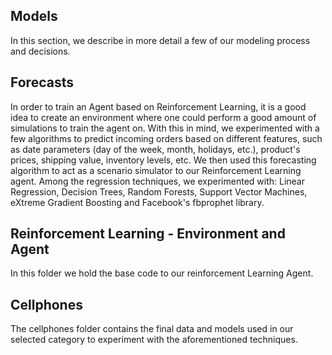 ## Models
In this section, we describe in more detail a few of our modeling process and decisions.

## Forecasts
In order to train an Agent based on Reinforcement Learning, it is a good idea to create an environment where one could perform a
good amount of simulations to train the agent on.
With this in mind, we experimented with a few algorithms to predict incoming orders based on different features, such as date
parameters (day of the week, month, holidays, etc.), product's prices, shipping value, inventory levels, etc.
We then used this forecasting algorithm to act as a scenario simulator to our Reinforcement Learning agent.
Among the regression techniques, we experimented with: Linear Regression, Decision Trees, Random Forests, Support Vector Machines,
eXtreme Gradient Boosting and Facebook's fbprophet library.

## Reinforcement Learning - Environment and Agent
In this folder we hold the base code to our reinforcement Learning Agent.

## Cellphones
The cellphones folder contains the final data and models used in our selected category to experiment with the aforementioned techniques.
